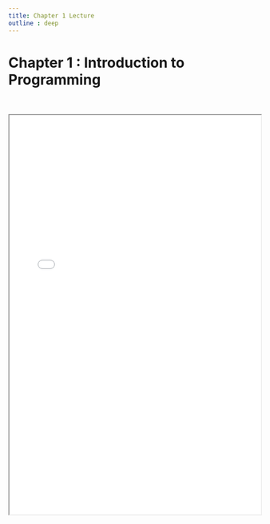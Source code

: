 ```yaml
---
title: Chapter 1 Lecture
outline : deep
---
```


# Chapter 1 : Introduction to Programming


<br>
<br>



<iframe src="/Python-Programming/lectures/chapter-01.pdf" width="100%" height="800"></iframe>




